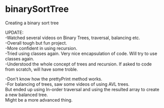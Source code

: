 # binarySortTree  
Creating a binary sort tree  

UPDATE:  
-Watched several videos on Binary Trees, traversal, balancing etc.  
-Overall tough but fun project.  
-More confident in using recursion.  
-Tried using classes again. Very nice encapsulation of code. Will try to use classes again.  
-Understood the whole concept of trees and recursion. If asked to code from scratch, will have some troble.  
  
-Don't know how the prettyPrint method works.  
-For balancing of trees, saw some videos of using AVL trees.  
 But ended up using In-order traversal and using the resulted array to create a new balanced tree.  
 Might be a more advanced thing.  

